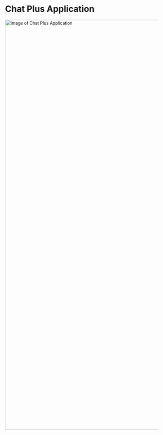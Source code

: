 # Chat Plus Application

<img width="1348" alt="Image of Chat Plus Application" src="https://github.com/Nikhil-Sarwara/Chat-plus/assets/117506262/6655458f-387f-4de2-8b22-8cef8f808525">
